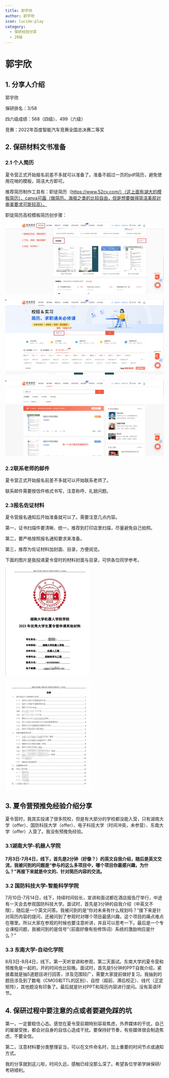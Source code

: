 ```yaml
---
title: 郭宇欣
author: 郭宇欣
icon: lucide:play
category:
  - 保研经验分享
  - 20级
---
```


# 郭宇欣

## **1.** 分享人介绍

郭宇欣

保研排名：3/58

四六级成绩：568（四级）、499（六级）

竞赛：2022年百度智能汽车竞赛全国总决赛二等奖

## **2.** 保研材料文书准备

### 2.1 个人简历

夏令营正式开始报名前差不多就可以准备了。准备不超过一页的pdf简历，避免使用花哨的模板，简洁大方即可。

推荐简历制作工具有：职徒简历（https://www.52cv.com/）（这上面有湖大的模板简历）、canva可画（做简历、海报之类的比较自由，但是想要做得简洁美观对审美要求可能较高）。

职徒简历高校模板简历创步骤：

![Fig.1](/docs/保研经验分享/20级/郭宇欣/wps1.jpg)

![Fig.2](/docs/保研经验分享/20级/郭宇欣/wps2.jpg)

![Fig.3](/docs/保研经验分享/20级/郭宇欣/wps3.jpg)

### 2.2联系老师的邮件

夏令营正式开始报名前差不多就可以开始联系老师了。

联系邮件需要按信件格式书写，注意称呼、礼貌问题。

### 2.3报名佐证材料

夏令营报名通知后开始准备就可以了。需要注意几点内容。

第一，证书扫描件要清晰、统一，推荐到打印店里扫描，尽量避免自己拍照。

第二，要严格按照报名通知要求来准备。

第三，推荐为佐证材料加封面、目录，方便阅览。

下面的图片是我投递夏令营时的材料封面与目录，可供各位同学参考。

![Fig.4](/docs/保研经验分享/20级/郭宇欣/wps4.jpg)

![Fig.5](/docs/保研经验分享/20级/郭宇欣/wps5.jpg)

## 3. 夏令营预推免经验介绍分享

​	夏令营时，我其实投递了很多院校，但是有大部分的学校都没能入营，只有湖南大学（offer）、国防科技大学（offer）、电子科技大学（时间冲突，未参营）、东南大学（offer）入营了。我没有预推免经验。

### 3.1湖南大学-机器人学院

#### 7月3日-7月4日，线下，首先是2分钟（好像？）的英文自我介绍，随后是英文交流，我被问到的问题是“参与的这么多项目中，哪个项目你最感兴趣，为什么？”再接下来就是中文的、针对简历内容的交流。

### 3.2 国防科技大学-智能科学学院

7月10日-7月14日，线下，持续时间较长，宣讲和面试都在酒店报告厅举行，中途有一天会去参观国防科技大学。面试时，首先是3分钟的自我介绍（中英文不限），随后是一个英文问答。我被问到的是“你对未来有什么规划吗？”接下来是针对简历内容的提问，还被问到了参观时对哪个项目最感兴趣，这个项目的痛点难点在哪里。所以大家在参观的时候也要注意听讲，并且可以思考一下。最后是一个专业课程问题，我被问到的是信号“（前面好像有些修饰词）系统的激励响应是什么？”

### 3.3 东南大学-自动化学院

8月3日-8月4日，线下。第一天听宣讲和参观，第二天面试。东南大学的夏令营和预推免是一起的，开的时间也比较晚。面试时，首先是5分钟的PPT自我介绍，紧接着就是抽5道题目进行回答，涉及范围较广，需要大家提前做好复习。我抽到的题目涉及到了数电（CMOS和TTL的区别）、自控（超前、滞后校正）、线代（正定矩阵），其他题没有印象了。最后就是针对PPT和简历内容进行提问。没有英语环节。

## 4. 保研过程中要注意的点或者要避免踩的坑

第一，一定要稳住心态。感觉在夏令营前期特别容易焦虑，外界媒体的干扰，自己的屡屡受挫，都会对自身的自信心造成干扰。要保持好节奏，有些媒体很会制造焦虑，不要全信。

第二，注意材料要分类整理妥当，可以在文件命名时，加上重要的时间节点或通知方式。

我的分享就到这儿啦，时间久远，感触已经没那么深了。希望各位学弟学妹保研/考研顺利。
